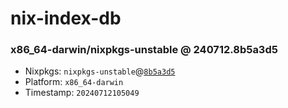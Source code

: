 # nix-index-db
### x86_64-darwin/nixpkgs-unstable @ 240712.8b5a3d5
- Nixpkgs: `nixpkgs-unstable`@[`8b5a3d5`](https://github.com/NixOS/nixpkgs/commit/8b5a3d5a1d951344d683b442c0739010b80039db)
- Platform: `x86_64-darwin`
- Timestamp: `20240712105049`

